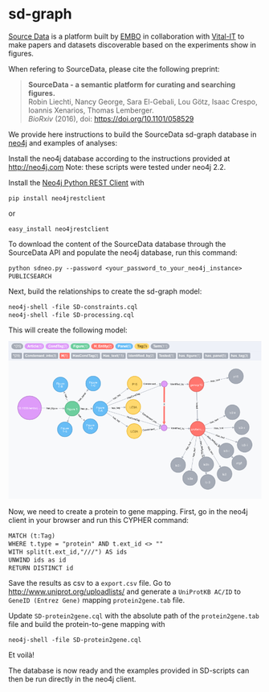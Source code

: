 # sd-graph
[Source Data](http://sourcedata.embo.org) is a platform built by [EMBO](embo.org) in collaboration with [Vital-IT](https://www.vital-it.ch/) to make papers and datasets discoverable based on the experiments show in figures.

When refering to SourceData, please cite the following preprint:

> __SourceData - a semantic platform for curating and searching figures.__  
> Robin Liechti, Nancy George, Sara El-Gebali, Lou Götz, Isaac Crespo, Ioannis Xenarios, Thomas Lemberger.  
> _BioRxiv_  (2016), doi: https://doi.org/10.1101/058529  

We provide here instructions to build the SourceData sd-graph database in [neo4j](http://neo4j.com) and examples of analyses:

Install the neo4j database according to the instructions provided at http://neo4j.com
Note: these scripts were tested under neo4j 2.2.

Install the [Neo4j Python REST Client](https://pypi.python.org/pypi/neo4jrestclient/) with

    pip install neo4jrestclient
    
or

	easy_install neo4jrestclient 

To download the content of the SourceData database through the SourceData API and populate the neo4j database, run this command:

    python sdneo.py --password <your_password_to_your_neo4j_instance> PUBLICSEARCH
  
Next, build the relationships to create the sd-graph model:

    neo4j-shell -file SD-constraints.cql
    neo4j-shell -file SD-processing.cql

This will create the following model:

![data model](sd-graph-data-model.png) 

Now, we need to create a protein to gene mapping. First, go in the neo4j client in your browser and run this CYPHER command:

    MATCH (t:Tag)
    WHERE t.type = "protein" AND t.ext_id <> ""
    WITH split(t.ext_id,"///") AS ids
    UNWIND ids as id
    RETURN DISTINCT id

Save the results as csv to a `export.csv` file. Go to http://www.uniprot.org/uploadlists/ and generate a `UniProtKB AC/ID` to `GeneID (Entrez Gene)` mapping `protein2gene.tab` file.

Update `SD-protein2gene.cql` with the absolute path of the `protein2gene.tab` file and build the protein-to-gene mapping with

    neo4j-shell -file SD-protein2gene.cql
 
Et voilà!

The database is now ready and the examples provided in SD-scripts can then be run directly in the neo4j client.
